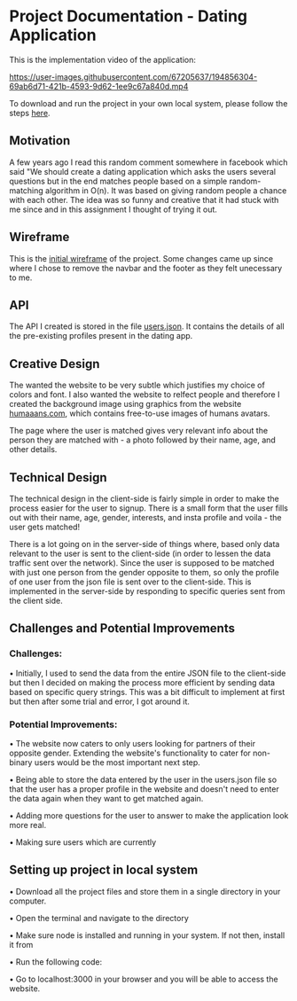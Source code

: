 # Project Documentation - Dating Application

This is the implementation video of the application:

https://user-images.githubusercontent.com/67205637/194856304-69ab6d71-421b-4593-9d62-1ee9c67a840d.mp4

To download and run the project in your own local system, please follow the steps [here](https://github.com/swostikpati/Connections-Lab-Fall-22/blob/main/Week%206/6.2/dating_app/README.md#setting-up-project-in-local-system).
## Motivation
A few years ago I read this random comment somewhere in facebook which said "We should create a dating application which asks the users several questions but in the end matches people based on a simple random-matching algorithm in O(n). It was based on giving random people a chance with each other. The idea was so funny and creative that it had stuck with me since and in this assignment I thought of trying it out. 

## Wireframe
This is the [initial wireframe](https://github.com/swostikpati/Connections-Lab-Fall-22/blob/main/Week%206/6.2/dating_app/datingApp_wireframe.pdf) of the project. Some changes came up since where I chose to remove the navbar and the footer as they felt unecessary to me. 

## API
The API I created is stored in the file [users.json](https://github.com/swostikpati/Connections-Lab-Fall-22/blob/main/Week%206/6.2/dating_app/users.json). It contains the details of all the pre-existing profiles present in the dating app.

## Creative Design
The wanted the website to be very subtle which justifies my choice of colors and font. I also wanted the website to relfect people and therefore I created the background image using graphics from the website [humaaans.com](https://www.humaaans.com/), which contains free-to-use images of humans avatars. 

The page where the user is matched gives very relevant info about the person they are matched with - a photo followed by their name, age, and other details.

## Technical Design
The technical design in the client-side is fairly simple in order to make the process easier for the user to signup. There is a small form that the user fills out with their name, age, gender, interests, and insta profile and voila - the user gets matched!

There is a lot going on in the server-side of things where, based only data relevant to the user is sent to the client-side (in order to lessen the data traffic sent over the network). Since the user is supposed to be matched with just one person from the gender opposite to them, so only the profile of one user from the json file is sent over to the client-side. This is implemented in the server-side by responding to specific queries sent from the client side. 

## Challenges and Potential Improvements
### Challenges:
• Initially, I used to send the data from the  entire JSON file to the client-side but then I decided on making the process more efficient by sending data based on specific query strings. This was a bit difficult to implement at first but then after some trial and error, I got around it.

### Potential Improvements:
• The website now caters to only users looking for partners of their opposite gender. Extending the website's functionality to cater for non-binary users would be the most important next step.

• Being able to store the data entered by the user in the users.json file so that the user has a proper profile in the website and doesn't need to enter the data again when they want to get matched again.

• Adding more questions for the user to answer to make the application look more real.

• Making sure users which are currently 

## Setting up project in local system

• Download all the project files and store them in a single directory in your computer.

• Open the terminal and navigate to the directory

• Make sure node is installed and running in your system. If not then, install it from 

• Run the following code:

• Go to localhost:3000 in your browser and you will be able to access the website.



